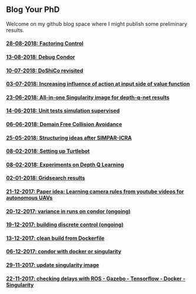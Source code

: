 ## Blog Your PhD

Welcome on my github blog space where I might publish some preliminary results.

#### [28-08-2018: Factoring Control](./docs/2018-08-28_factoring_control.md)

#### [13-08-2018: Debug Condor](./docs/2018-08-13_debug_ros_gazebo_on_condor.md)

#### [10-07-2018: DoShiCo revisited](./docs/2018-07-10_doshico_revisited.md)

#### [03-07-2018: Increasing influence of action at input side of value function](./docs/2018-07-03_increase_action_influence.md)

#### [23-06-2018: All-in-one Singularity image for depth-q-net results](./docs/2018-06-23_all_in_one_singularity.md)

#### [14-06-2018: Unit tests simulation supervised](./docs/2018-06-14_unit_tests_simulation_supervised.md)

#### [06-06-2018: Domain Free Collision Avoidance](./docs/2018-06-06_domain_free_collision_avoidance.md)

#### [25-05-2018: Structuring ideas after SIMPAR-ICRA](./docs/2018-05-25_structuring_ideas.md)

#### [08-02-2018: Setting up Turtlebot](./docs/2018-02-14_settingupturtlebot.md)

#### [08-02-2018: Experiments on Depth Q Learning](./docs/2018-02-08_depth_q_learning.md)

#### [02-01-2018: Gridsearch results](./docs/2018-01-02_gridsearch.md)

#### [21-12-2017: Paper idea: Learning camera rules from youtube videos for autonomous UAVs](./docs/2017-12-21_gan_rl.md)

#### [20-12-2017: variance in runs on condor (ongoing)](./docs/2017-12-20_variance.md)

#### [19-12-2017: building discrete control (ongoing)](./docs/2017-12-19_discrete_control.md)

#### [13-12-2017: clean build from Dockerfile](./docs/2017-12-13_docker_build.md)

#### [06-12-2017: condor with docker or singularity](./docs/2017-12-06_sing_dock_on_condor.md)

#### [29-11-2017: update singularity image](./docs/2017-11-29_sing_dock_esat.md)

#### [22-11-2017: checking delays with ROS - Gazebo - Tensorflow - Docker - Singularity](./docs/2017-11-22_delays.md)










